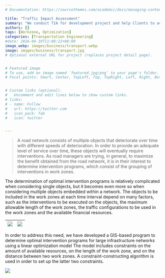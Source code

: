 ```yaml
---
# Documentation: https://sourcethemes.com/academic/docs/managing-content/

title: "Traffic Impact Assessment"
summary: "We conduct TIA for development project and help Clients to acquire regulatory permits. Our solutions encompases also workzone optimization on road network to minimize negative impacts"
authors: []
tags: [Workzone, Optimization]
categories: [Transportation Engineering]
#date: 2016-04-19T11:08:22+08:00
image_webp: images/business/transport.webp
image: images/business/transport.jpg
# Optional external URL for project (replaces project detail page).


# Featured image
# To use, add an image named `featured.jpg/png` to your page's folder.
# Focal points: Smart, Center, TopLeft, Top, TopRight, Left, Right, BottomLeft, Bottom, BottomRight.


# Custom links (optional).
#   Uncomment and edit lines below to show custom links.
# links:
# - name: Follow
#   url: https://twitter.com
#   icon_pack: fab
#   icon: twitter


---
```

> A road network consists of multiple objects that deteriorate over time with different speeds of deterioration. In order to provide an adequate level of service over time, these objects will eventually require interventions. As road managers are trying, in general, to maximize the benefit obtained from the road network, it is in their interest to determine intervention programs, which consist of the grouping of interventions in work zones.

The determination of optimal intervention programs is relatively complicated when considering single objects, but it becomes even more so when considering multiple objects embedded within a network. The objects to be included in the work zones at each time interval depend on many factors, such as the interventions to be executed on the objects, the maximum allowable length of the work zones, the traffic configurations to be used in the work zones and the available financial resources.

| ![](/images/auditing/workzone01.png)|![](/images/auditing/workzone02.png)
|:---:|:---:|

In order to address this need, we have developed a GIS-based program to determine optimal intervention programs for large infrastructure networks using a linear optimization model The model includes constraints on the amount of available resources, on the length of the work zone, and on the distance between two work zones. A constraint-constructing algorithm is used in order to set up the latter two constraints.

![](/images/auditing/workzone03.png)
